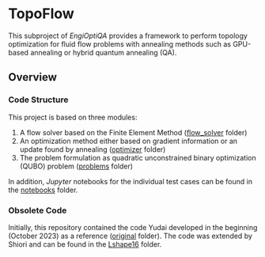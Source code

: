 # TopoFlow
This subproject of _EngiOptiQA_ provides a framework to perform topology optimization for fluid flow problems with annealing methods such as GPU-based annealing or hybrid quantum annealing (QA).

## Overview
### Code Structure
This project is based on three modules:
   1. A flow solver based on the Finite Element Method ([flow_solver](flow_solver) folder)
   2. An optimization method either based on gradient information or an update found by annealing ([optimizer](optimizer) folder)
   3. The problem formulation as quadratic unconstrained binary optimization (QUBO) problem ([problems](problems) folder)

In addition, _Jupyter_ notebooks for the individual test cases can be found in the [notebooks](notebooks) folder. 
### Obsolete Code
Initially, this repository contained the code Yudai developed in the beginning (October 2023) as a reference ([original](original) folder). The code was extended by Shiori and can be found in the [Lshape16](Lshape16) folder. 
